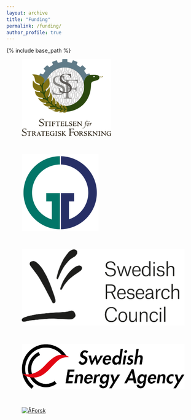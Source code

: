 ```yaml
---
layout: archive
title: "Funding"
permalink: /funding/
author_profile: true
---
```


{% include base_path %}

<figure>
  <a href="/images/funpic/SSF.png">
  <img src="/images/funpic/SSF.png" alt = "SSF" />
    </a>
</figure><br>
  
  <figure>
  <a href="/images/funpic/GG.png">
  <img src="/images/funpic/GG.png" alt = "GG" />
    </a>
</figure><br>

<figure>
  <a href="/images/funpic/VR.png">
  <img src="/images/funpic/VR.png" alt = "VR" />
    </a>
</figure><br>

<figure>
  <a href="/images/funpic/SEA.png">
  <img src="/images/funpic/SEA.png" alt = "SEA" />
    </a>
</figure><br>

<figure>
  <a href="/images/funpic/ÅForsk.png">
  <img src="/images/funpic/ÅForsk.png" alt = "ÅForsk" />
    </a>
</figure><br>


